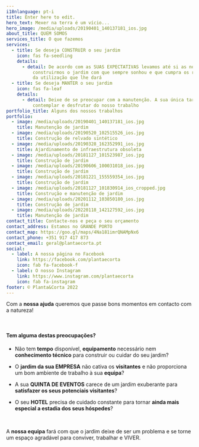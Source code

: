 ```yaml
---
i18nlanguage: pt-i
title: Enter here to edit.
hero_text: Mexer na terra é um vício...
hero_image: /media/uploads/20190401_140137181_ios.jpg
about_title: QUEM SOMOS
services_title: O que fazemos
services:
  - title: Se deseja CONSTRUIR o seu jardim
    icon: fas fa-seedling
    details:
      - detail: De acordo com as SUAS EXPECTATIVAS levamos até si as nossas IDEIAS para
          construirmos o jardim com que sempre sonhou e que cumpra os requisitos
          da utilização que lhe dará
  - title: Se deseja MANTER o seu jardim
    icon: fas fa-leaf
    details:
      - detail: Deixe de se preocupar com a manutenção. A sua única tarefa será
          contemplar e desfrutar do nosso trabalho
portfolio_title: Alguns dos nossos trabalhos
portfolio:
  - image: /media/uploads/20190401_140137181_ios.jpg
    title: Manutenção de jardim
  - image: /media/uploads/20190520_102515526_ios.jpg
    title: Construção de relvado sintético
  - image: /media/uploads/20190328_162352991_ios.jpg
    title: Ajardinamento de infraestrutura obsoleta
  - image: /media/uploads/20181127_101523987_ios.jpg
    title: Construção de jardim
  - image: /media/uploads/20190606_100031018_ios.jpg
    title: Construção de jardim
  - image: /media/uploads/20181221_155559354_ios.jpg
    title: Construção de jardim
  - image: /media/uploads/20181127_101830914_ios_cropped.jpg
    title: Construção e manutenção de jardim
  - image: /media/uploads/20201112_103850180_ios.jpg
    title: Construção de jardim
  - image: /media/uploads/20220118_142127592_ios.jpg
    title: Manutenção de jardim
contact_title: Contacte-nos e peça o seu orçamento
contact_address: Estamos no GRANDE PORTO
contact_map: https://goo.gl/maps/4Na181imrQNAMpNx6
contact_phone: +351 917 417 873
contact_email: geral@plantaecorta.pt
social:
  - label: A nossa página no Facebook
    link: https://facebook.com/plantaecorta
    icon: fab fa-facebook-f
  - label: O nosso Instagram
    link: https://www.instagram.com/plantaecorta
    icon: fab fa-instagram
footer: © Planta&Corta 2022
---
```

Com a **nossa ajuda** queremos que passe bons momentos em contacto com a natureza!

 ﻿

#### Tem alguma destas preocupações?﻿

* Não tem **tempo** disponível, **equipamento** necessário nem **conhecimento técnico** para construir ou cuidar do seu jardim?


* O **jardim da sua EMPRESA** não cativa os **visitantes** e não proporciona um bom ambiente de trabalho à sua **equipa**?


* A sua **QUINTA DE EVENTOS** carece de um jardim exuberante para **satisfazer os seus potenciais visitantes**?


* O seu **HOTEL** precisa de cuidado constante para tornar **ainda mais especial a estadia dos seus hóspedes**?

   ﻿

A **nossa equipa** fará com que o jardim deixe de ser um problema e se torne um espaço agradável para conviver, trabalhar e VIVER.